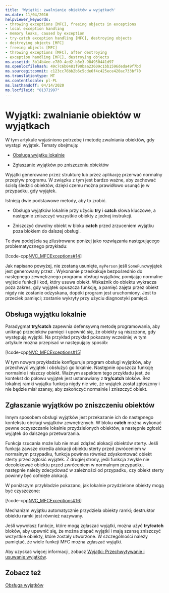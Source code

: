 ```yaml
---
title: 'Wyjątki: zwalnianie obiektów w wyjątkach'
ms.date: 11/04/2016
helpviewer_keywords:
- throwing exceptions [MFC], freeing objects in exceptions
- local exception handling
- memory leaks, caused by exception
- try-catch exception handling [MFC], destroying objects
- destroying objects [MFC]
- freeing objects [MFC]
- throwing exceptions [MFC], after destroying
- exception handling [MFC], destroying objects
ms.assetid: 3b14b4ee-e789-4ed2-b8e3-984950441d97
ms.openlocfilehash: 49c7c6b0481f90baa23609c1bb1596deda49f7bd
ms.sourcegitcommit: c123cc76bb2b6c5cde6f4c425ece420ac733bf70
ms.translationtype: MT
ms.contentlocale: pl-PL
ms.lasthandoff: 04/14/2020
ms.locfileid: "81371997"
---
```

# <a name="exceptions-freeing-objects-in-exceptions"></a>Wyjątki: zwalnianie obiektów w wyjątkach

W tym artykule wyjaśniono potrzebę i metodę zwalniania obiektów, gdy wystąpi wyjątek. Tematy obejmują:

- [Obsługa wyjątku lokalnie](#_core_handling_the_exception_locally)

- [Zgłaszanie wyjątków po zniszczeniu obiektów](#_core_throwing_exceptions_after_destroying_objects)

Wyjątki generowane przez strukturę lub przez aplikację przerwać normalny przepływ programu. W związku z tym jest bardzo ważne, aby zachować ścisłą śledzić obiektów, dzięki czemu można prawidłowo usunąć je w przypadku, gdy wyjątek.

Istnieją dwie podstawowe metody, aby to zrobić.

- Obsługa wyjątków lokalnie przy użyciu **try** i **catch** słowa kluczowe, a następnie zniszczyć wszystkie obiekty z jednej instrukcji.

- Zniszczyć dowolny obiekt w bloku **catch** przed zrzuceniem wyjątku poza blokiem do dalszej obsługi.

Te dwa podejścia są zilustrowane poniżej jako rozwiązania następującego problematycznego przykładu:

[!code-cpp[NVC_MFCExceptions#14](../mfc/codesnippet/cpp/exceptions-freeing-objects-in-exceptions_1.cpp)]

Jak napisano powyżej, nie zostaną usunięte, `myPerson` jeśli `SomeFunc`wyjątek jest generowany przez . Wykonanie przeskakuje bezpośrednio do następnego zewnętrznego programu obsługi wyjątków, pomijając normalne wyjście funkcji i kod, który usuwa obiekt. Wskaźnik do obiektu wykracza poza zakres, gdy wyjątek opuszcza funkcję, a pamięć zajęta przez obiekt nigdy nie zostanie odzyskana, dopóki program jest uruchomiony. Jest to przeciek pamięci; zostanie wykryty przy użyciu diagnostyki pamięci.

## <a name="handling-the-exception-locally"></a><a name="_core_handling_the_exception_locally"></a>Obsługa wyjątku lokalnie

Paradygmat **try/catch** zapewnia defensywną metodę programowania, aby uniknąć przecieków pamięci i upewnić się, że obiekty są niszczone, gdy występują wyjątki. Na przykład przykład pokazany wcześniej w tym artykule można przepisać w następujący sposób:

[!code-cpp[NVC_MFCExceptions#15](../mfc/codesnippet/cpp/exceptions-freeing-objects-in-exceptions_2.cpp)]

W tym nowym przykładzie konfiguruje program obsługi wyjątków, aby przechwyć wyjątek i obsłużyć go lokalnie. Następnie opuszcza funkcję normalnie i niszczy obiekt. Ważnym aspektem tego przykładu jest, że kontekst do połowu wyjątek jest ustanawiany z **try/catch** bloków. Bez lokalnej ramki wyjątku funkcja nigdy nie wie, że wyjątek został zgłoszony i nie będzie miał szansy, aby zakończyć normalnie i zniszczyć obiekt.

## <a name="throwing-exceptions-after-destroying-objects"></a><a name="_core_throwing_exceptions_after_destroying_objects"></a>Zgłaszanie wyjątków po zniszczeniu obiektów

Innym sposobem obsługi wyjątków jest przekazanie ich do następnego kontekstu obsługi wyjątków zewnętrznych. W bloku **catch** można wykonać pewne oczyszczanie lokalnie przydzielonych obiektów, a następnie zgłosić wyjątek do dalszego przetwarzania.

Funkcja rzucania może lub nie musi zdążeć alokacji obiektów sterty. Jeśli funkcja zawsze określa alokacji obiektu sterty przed zwróceniem w normalnym przypadku, funkcja powinna również zdyskontować obiekt sterty przed zgłosić wyjątek. Z drugiej strony, jeśli funkcja zwykle nie decolokować obiektu przed zwróceniem w normalnym przypadku, następnie należy zdecydować w zależności od przypadku, czy obiekt sterty powinny być cofnięte alokacji.

W poniższym przykładzie pokazano, jak lokalnie przydzielone obiekty mogą być czyszczone:

[!code-cpp[NVC_MFCExceptions#16](../mfc/codesnippet/cpp/exceptions-freeing-objects-in-exceptions_3.cpp)]

Mechanizm wyjątku automatycznie przydziela obiekty ramki; destruktor obiektu ramki jest również nazywany.

Jeśli wywołasz funkcje, które mogą zgłaszać wyjątki, można użyć **try/catch** bloków, aby upewnić się, że można złapać wyjątki i mają szansę zniszczyć wszystkie obiekty, które zostały utworzone. W szczególności należy pamiętać, że wiele funkcji MFC można zgłaszać wyjątki.

Aby uzyskać więcej informacji, zobacz [Wyjątki: Przechwytywanie i usuwanie wyjątków](../mfc/exceptions-catching-and-deleting-exceptions.md).

## <a name="see-also"></a>Zobacz też

[Obsługa wyjątków](../mfc/exception-handling-in-mfc.md)
